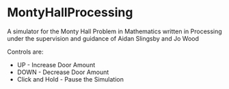 # MontyHallProcessing
A simulator for the Monty Hall Problem in Mathematics written in Processing under the supervision and guidance of Aidan Slingsby and Jo Wood

Controls are:

* UP - Increase Door Amount
* DOWN - Decrease Door Amount
* Click and Hold - Pause the Simulation
